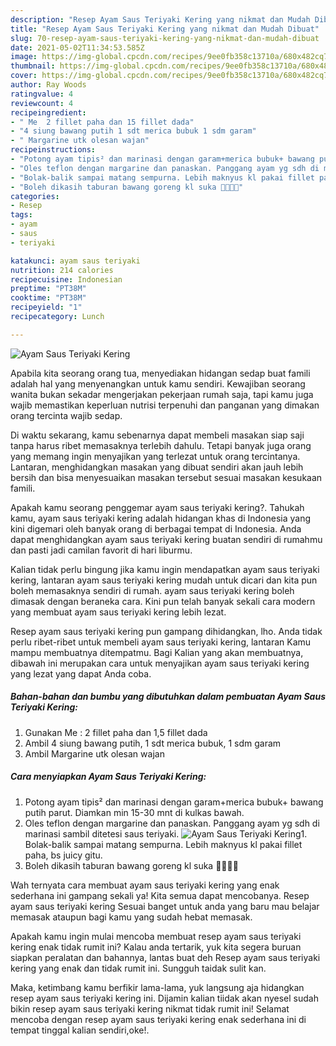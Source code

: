 ```yaml
---
description: "Resep Ayam Saus Teriyaki Kering yang nikmat dan Mudah Dibuat"
title: "Resep Ayam Saus Teriyaki Kering yang nikmat dan Mudah Dibuat"
slug: 70-resep-ayam-saus-teriyaki-kering-yang-nikmat-dan-mudah-dibuat
date: 2021-05-02T11:34:53.585Z
image: https://img-global.cpcdn.com/recipes/9ee0fb358c13710a/680x482cq70/ayam-saus-teriyaki-kering-foto-resep-utama.jpg
thumbnail: https://img-global.cpcdn.com/recipes/9ee0fb358c13710a/680x482cq70/ayam-saus-teriyaki-kering-foto-resep-utama.jpg
cover: https://img-global.cpcdn.com/recipes/9ee0fb358c13710a/680x482cq70/ayam-saus-teriyaki-kering-foto-resep-utama.jpg
author: Ray Woods
ratingvalue: 4
reviewcount: 4
recipeingredient:
- " Me  2 fillet paha dan 15 fillet dada"
- "4 siung bawang putih 1 sdt merica bubuk 1 sdm garam"
- " Margarine utk olesan wajan"
recipeinstructions:
- "Potong ayam tipis² dan marinasi dengan garam+merica bubuk+ bawang putih parut. Diamkan min 15-30 mnt di kulkas bawah."
- "Oles teflon dengan margarine dan panaskan. Panggang ayam yg sdh di marinasi sambil ditetesi saus teriyaki."
- "Bolak-balik sampai matang sempurna. Lebih maknyus kl pakai fillet paha, bs juicy gitu."
- "Boleh dikasih taburan bawang goreng kl suka 👍🏼👍🏼"
categories:
- Resep
tags:
- ayam
- saus
- teriyaki

katakunci: ayam saus teriyaki 
nutrition: 214 calories
recipecuisine: Indonesian
preptime: "PT38M"
cooktime: "PT38M"
recipeyield: "1"
recipecategory: Lunch

---
```



![Ayam Saus Teriyaki Kering](https://img-global.cpcdn.com/recipes/9ee0fb358c13710a/680x482cq70/ayam-saus-teriyaki-kering-foto-resep-utama.jpg)

Apabila kita seorang orang tua, menyediakan hidangan sedap buat famili adalah hal yang menyenangkan untuk kamu sendiri. Kewajiban seorang  wanita bukan sekadar mengerjakan pekerjaan rumah saja, tapi kamu juga wajib memastikan keperluan nutrisi terpenuhi dan panganan yang dimakan orang tercinta wajib sedap.

Di waktu  sekarang, kamu sebenarnya dapat membeli masakan siap saji tanpa harus ribet memasaknya terlebih dahulu. Tetapi banyak juga orang yang memang ingin menyajikan yang terlezat untuk orang tercintanya. Lantaran, menghidangkan masakan yang dibuat sendiri akan jauh lebih bersih dan bisa menyesuaikan masakan tersebut sesuai masakan kesukaan famili. 



Apakah kamu seorang penggemar ayam saus teriyaki kering?. Tahukah kamu, ayam saus teriyaki kering adalah hidangan khas di Indonesia yang kini digemari oleh banyak orang di berbagai tempat di Indonesia. Anda dapat menghidangkan ayam saus teriyaki kering buatan sendiri di rumahmu dan pasti jadi camilan favorit di hari liburmu.

Kalian tidak perlu bingung jika kamu ingin mendapatkan ayam saus teriyaki kering, lantaran ayam saus teriyaki kering mudah untuk dicari dan kita pun boleh memasaknya sendiri di rumah. ayam saus teriyaki kering boleh dimasak dengan beraneka cara. Kini pun telah banyak sekali cara modern yang membuat ayam saus teriyaki kering lebih lezat.

Resep ayam saus teriyaki kering pun gampang dihidangkan, lho. Anda tidak perlu ribet-ribet untuk membeli ayam saus teriyaki kering, lantaran Kamu mampu membuatnya ditempatmu. Bagi Kalian yang akan membuatnya, dibawah ini merupakan cara untuk menyajikan ayam saus teriyaki kering yang lezat yang dapat Anda coba.

<!--inarticleads1-->

##### Bahan-bahan dan bumbu yang dibutuhkan dalam pembuatan Ayam Saus Teriyaki Kering:

1. Gunakan  Me : 2 fillet paha dan 1,5 fillet dada
1. Ambil 4 siung bawang putih, 1 sdt merica bubuk, 1 sdm garam
1. Ambil  Margarine utk olesan wajan




<!--inarticleads2-->

##### Cara menyiapkan Ayam Saus Teriyaki Kering:

1. Potong ayam tipis² dan marinasi dengan garam+merica bubuk+ bawang putih parut. Diamkan min 15-30 mnt di kulkas bawah.
1. Oles teflon dengan margarine dan panaskan. Panggang ayam yg sdh di marinasi sambil ditetesi saus teriyaki.
<img src="https://img-global.cpcdn.com/steps/a25d174131a98ff7/160x128cq70/ayam-saus-teriyaki-kering-langkah-memasak-2-foto.jpg" alt="Ayam Saus Teriyaki Kering">1. Bolak-balik sampai matang sempurna. Lebih maknyus kl pakai fillet paha, bs juicy gitu.
1. Boleh dikasih taburan bawang goreng kl suka 👍🏼👍🏼




Wah ternyata cara membuat ayam saus teriyaki kering yang enak sederhana ini gampang sekali ya! Kita semua dapat mencobanya. Resep ayam saus teriyaki kering Sesuai banget untuk anda yang baru mau belajar memasak ataupun bagi kamu yang sudah hebat memasak.

Apakah kamu ingin mulai mencoba membuat resep ayam saus teriyaki kering enak tidak rumit ini? Kalau anda tertarik, yuk kita segera buruan siapkan peralatan dan bahannya, lantas buat deh Resep ayam saus teriyaki kering yang enak dan tidak rumit ini. Sungguh taidak sulit kan. 

Maka, ketimbang kamu berfikir lama-lama, yuk langsung aja hidangkan resep ayam saus teriyaki kering ini. Dijamin kalian tiidak akan nyesel sudah bikin resep ayam saus teriyaki kering nikmat tidak rumit ini! Selamat mencoba dengan resep ayam saus teriyaki kering enak sederhana ini di tempat tinggal kalian sendiri,oke!.

